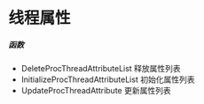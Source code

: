 # 线程属性

##### 函数

- DeleteProcThreadAttributeList 释放属性列表
- InitializeProcThreadAttributeList 初始化属性列表
- UpdateProcThreadAttribute 更新属性列表
